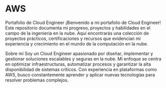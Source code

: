 # AWS
Portafolio de Cloud Engineer
¡Bienvenido a mi portafolio de Cloud Engineer! Este repositorio documenta mi progreso, proyectos y habilidades en el campo de la ingeniería en la nube. Aquí encontrarás una colección de proyectos prácticos, certificaciones y recursos que evidencian mi experiencia y crecimiento en el mundo de la computación en la nube.

Sobre mí
Soy un Cloud Engineer apasionado por diseñar, implementar y gestionar soluciones escalables y seguras en la nube. Mi enfoque se centra en optimizar infraestructuras, automatizar procesos y garantizar la alta disponibilidad de sistemas críticos. Con experiencia en plataformas como AWS, busco constantemente aprender y aplicar nuevas tecnologías para resolver problemas complejos.
